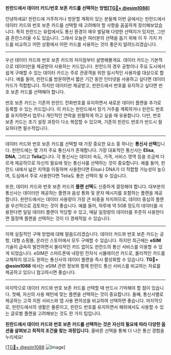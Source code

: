 **핀란드에서 데이터 카드/번호 보존 카드를 선택하는 방법[[TG💪+ @esim1088](https://t.me/s/esim1088)]**

안녕하세요! 핀란드에 거주하거나 방문할 계획이 있는 분들께 이번 글에서는 핀란드에서 데이터 카드와 번호 보존 카드를 선택할 때 고려해야 할 사항을 꼼꼼하게 정리해보았습니다. 특히 핀란드는 유럽에서도 통신 환경이 매우 발달해 다양한 선택지가 있지만, 그만큼 혼란스러울 수도 있습니다. 그래서 오늘은 여러분의 선택을 돕기 위해 이 두 가지 카드를 비교하고 어떤 상황에서 어떤 카드를 사용하는 것이 좋은지 알려드리겠습니다.

---

우선 데이터 카드와 번호 보존 카드의 차이점부터 설명해볼게요. 데이터 카드는 기본적으로 데이터만을 제공받아 사용하는 카드입니다. 핀란드의 경우 공항이나 주요 도시에서 쉽게 구매할 수 있는 데이터 카드는 주로 관광객을 위한 일시적인 사용자를 대상으로 합니다. 예를 들어, 핀란드를 방문하면서 짧은 기간 동안 인터넷을 사용하고 싶다면 데이터 카드가 적합합니다. 하지만 데이터만 제공받고, 핀란드에서 번호를 유지하고 싶다면 번호 보존 카드를 선택해야 합니다.

번호 보존 카드는 기존의 핀란드 전화번호를 유지하면서 새로운 데이터 플랜을 추가로 등록할 수 있는 카드입니다. 이 카드는 핀란드에서 장기 거주를 계획하거나 핀란드 번호를 유지하면서 업무나 개인적인 연락을 원활하게 하고 싶을 때 유용합니다. 다만, 번호 보존 카드는 초기 설정 과정이 다소 복잡할 수 있으며, 기존의 핀란드 번호가 반드시 필요하다면 필수적입니다.

---

데이터 카드와 번호 보존 카드를 선택할 때 가장 중요한 요소 중 하나는 **통신사 선택**입니다. 핀란드에는 몇 가지 주요 통신사가 존재합니다. 가장 대표적인 통신사는 **Elisa**, **DNA**, 그리고 **Telia**입니다. 각 통신사는 데이터 속도, 가격, 서비스 영역 등을 조금씩 다르게 제공하므로 자신의 필요에 맞는 통신사를 선택하는 것이 중요합니다. 예를 들어, 핀란드 내에서 넓은 지역을 이동하며 사용한다면 Elisa나 DNA가 더 적합할 가능성이 높으며, 도심에서 주로 사용한다면 Telia도 좋은 선택이 될 수 있습니다.

또한, 데이터 카드와 번호 보존 카드의 **플랜 선택**도 신중하게 결정해야 합니다. 대부분의 통신사는 데이터만 제공하는 플랜과 음성 통화 및 문자 메시지를 포함하는 플랜을 제공합니다. 핀란드에서는 데이터 사용량이 가장 큰 비중을 차지하므로, 데이터 중심의 플랜을 우선적으로 검토하는 것이 좋습니다. 예를 들어, 하루에 약 5GB 정도의 데이터를 사용한다면 일일 데이터 플랜이 적당할 수 있고, 매달 일정량의 데이터를 꾸준히 사용한다면 월정액 플랜을 선택하는 것이 더 경제적일 수 있습니다.

---

이제 실질적인 구매 방법에 대해 말씀드리겠습니다. 데이터 카드와 번호 보존 카드는 공항, 대형 쇼핑몰, 온라인 스토어에서 모두 구매할 수 있습니다. 하지만 최근에는 **eSIM** 기술이 급속히 발전하면서 물리적인 카드 없이도 핀란드의 통신 서비스를 이용할 수 있게 되었습니다. eSIM은 스마트폰에 내장된 전자식 시뮬레이션 카드로, 물리적인 카드를 교체하지 않고도 원하는 통신사의 데이터 플랜을 즉시 활성화할 수 있습니다. **TG💪+ @esim1088** 에서는 eSIM 관련 정보와 함께 핀란드 통신 서비스를 비교하는 자료를 제공하고 있으니 참고하시면 좋습니다.

---

마지막으로 데이터 카드와 번호 보존 카드를 선택할 때 반드시 기억해야 할 점이 있습니다. 첫째, 자신의 사용 패턴에 맞는 플랜을 선택하는 것이 중요합니다. 둘째, 통신사별로 제공하는 고객 지원 서비스와 앱 사용 편의성을 비교하여 선택하면 좋습니다. 마지막으로, 핀란드에서의 생활은 물론이고, 핀란드 번호를 유지하면서 해외에서도 사용할 수 있는 글로벌 플랜을 고려해보는 것도 한 가지 팁입니다.

**핀란드에서 데이터 카드와 번호 보존 카드를 선택하는 것은 자신의 필요에 따라 다양한 옵션을 살펴보고 최적의 조건을 찾는 과정입니다.** 올바른 선택을 통해 더 나은 통신 경험을 누리세요!

[[TG💪+ @esim1088](https://t.me/s/esim1088) ![Image](https://i.postimg.cc/Y0z9fWf4/image.png)]